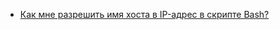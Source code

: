 * [Как мне разрешить имя хоста в IP-адрес в скрипте Bash?](/articles/%D0%9A%D0%B0%D0%BA%20%D0%BC%D0%BD%D0%B5%20%D1%80%D0%B0%D0%B7%D1%80%D0%B5%D1%88%D0%B8%D1%82%D1%8C%20%D0%B8%D0%BC%D1%8F%20%D1%85%D0%BE%D1%81%D1%82%D0%B0%20%D0%B2%20IP-%D0%B0%D0%B4%D1%80%D0%B5%D1%81%20%D0%B2%20%D1%81%D0%BA%D1%80%D0%B8%D0%BF%D1%82%D0%B5%20Bash%253F.md)
